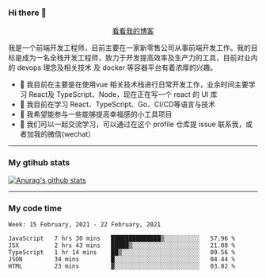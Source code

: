 ### Hi there 👋

<p align="center">
  <a href="https://real-jacket.github.io/">看看我的博客</a>
</p>

我是一个前端开发工程师，目前主要在一家新零售公司从事前端开发工作。我的目标是成为一名全栈开发工程师，致力于开发提高效率及生产力的工具，目前对业内的 devops 理念及相关技术 及 docker 等容器平台有着浓厚的兴趣。

- 🔭 我目前在主要是在使用vue 相关技术栈进行日常开发工作，业余时间主要学习 React及 TypeScript、Node，现在正在写一个 react 的 UI 库 
- 🌱 我目前在学习 React、TypeScript、Go、CI/CD等语言与技术
- 👯 我希望能参与一些能够提高幸福感的小工具项目
- 💬 我们可以一起交流学习，可以通过在这个 profile 仓库提 issue 联系我，或者加我的微信(wechat）

***

### My gtihub stats

[![Anurag's github stats](https://github-readme-stats.vercel.app/api?username=real-jacket)](https://github.com/anuraghazra/github-readme-stats)

***

### My code time

<!--START_SECTION:waka-->
```text
Week: 15 February, 2021 - 22 February, 2021

JavaScript   7 hrs 30 mins   ██████████████▒░░░░░░░░░░   57.96 % 
JSX          2 hrs 43 mins   █████▒░░░░░░░░░░░░░░░░░░░   21.08 % 
TypeScript   1 hr 14 mins    ██▒░░░░░░░░░░░░░░░░░░░░░░   09.56 % 
JSON         34 mins         █░░░░░░░░░░░░░░░░░░░░░░░░   04.44 % 
HTML         23 mins         ▓░░░░░░░░░░░░░░░░░░░░░░░░   03.02 % 
```
<!--END_SECTION:waka-->
